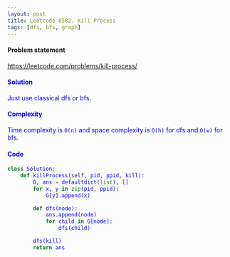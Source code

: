 ```yaml
---
layout: post
title: Leetcode 0582. Kill Process
tags: [dfs, bfs, graph]
---
```


#### Problem statement

<a href="https://leetcode.com/problems/kill-process/"> <font color = blue>https://leetcode.com/problems/kill-process/

#### Solution
Just use classical dfs or bfs.

#### Complexity
Time complexity is `O(n)` and space complexity is `O(h)` for dfs and `O(w)` for bfs.

#### Code
```python
class Solution:
    def killProcess(self, pid, ppid, kill):
        G, ans = defaultdict(list), []
        for x, y in zip(pid, ppid):
            G[y].append(x)

        def dfs(node):
            ans.append(node)
            for child in G[node]:
                dfs(child)

        dfs(kill)
        return ans
```

